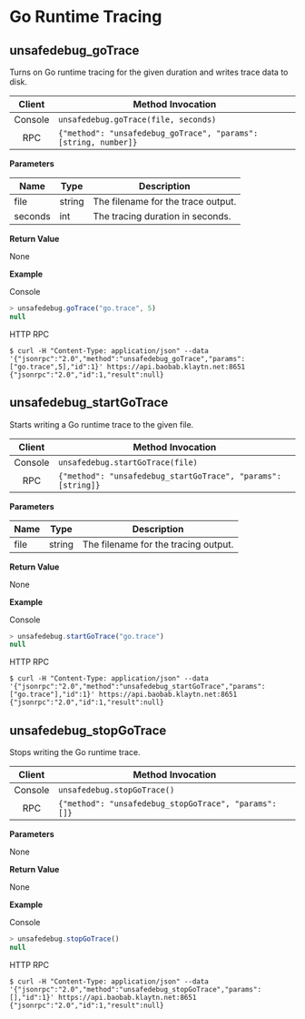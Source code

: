 # Go Runtime Tracing <a id="go-runtime-tracing"></a>

## unsafedebug_goTrace <a id="unsafedebug_gotrace"></a>

Turns on Go runtime tracing for the given duration and writes
trace data to disk.

| Client  | Method Invocation                                         |
|:-------:|-----------------------------------------------------------|
| Console | `unsafedebug.goTrace(file, seconds)`                            |
| RPC     | `{"method": "unsafedebug_goTrace", "params": [string, number]}` |

**Parameters**

| Name | Type | Description |
| --- | --- | --- |
| file | string | The filename for the trace output. |
| seconds | int | The tracing duration in seconds. |

**Return Value**

None

**Example**

Console
```javascript
> unsafedebug.goTrace("go.trace", 5)
null
```
HTTP RPC

```shell
$ curl -H "Content-Type: application/json" --data '{"jsonrpc":"2.0","method":"unsafedebug_goTrace","params":["go.trace",5],"id":1}' https://api.baobab.klaytn.net:8651
{"jsonrpc":"2.0","id":1,"result":null}
```


## unsafedebug_startGoTrace <a id="unsafedebug_startgotrace"></a>

Starts writing a Go runtime trace to the given file.

| Client  | Method Invocation                                      |
|:-------:|--------------------------------------------------------|
| Console | `unsafedebug.startGoTrace(file)`                             |
| RPC     | `{"method": "unsafedebug_startGoTrace", "params": [string]}` |

**Parameters**

| Name | Type | Description |
| --- | --- | --- |
| file | string | The filename for the tracing output. |

**Return Value**

None

**Example**

Console
```javascript
> unsafedebug.startGoTrace("go.trace")
null
```
HTTP RPC
```shell
$ curl -H "Content-Type: application/json" --data '{"jsonrpc":"2.0","method":"unsafedebug_startGoTrace","params":["go.trace"],"id":1}' https://api.baobab.klaytn.net:8651
{"jsonrpc":"2.0","id":1,"result":null}
```


## unsafedebug_stopGoTrace <a id="unsafedebug_stopgotrace"></a>

Stops writing the Go runtime trace.

| Client  | Method Invocation                                 |
|:-------:|---------------------------------------------------|
| Console | `unsafedebug.stopGoTrace()`                             |
| RPC     | `{"method": "unsafedebug_stopGoTrace", "params": []}`   |

**Parameters**

None

**Return Value**

None

**Example**

Console
```javascript
> unsafedebug.stopGoTrace()
null
```
HTTP RPC
```shell
$ curl -H "Content-Type: application/json" --data '{"jsonrpc":"2.0","method":"unsafedebug_stopGoTrace","params":[],"id":1}' https://api.baobab.klaytn.net:8651
{"jsonrpc":"2.0","id":1,"result":null}
```

